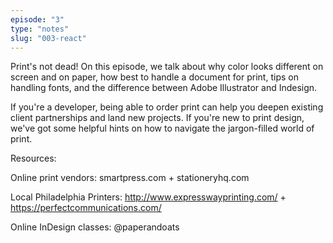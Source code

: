 ```yaml
---
episode: "3"
type: "notes"
slug: "003-react"
---
```


Print's not dead! On this episode, we talk about why color looks different on screen and on paper, how best to handle a document for print, tips on handling fonts, and the difference between Adobe Illustrator and Indesign.

If you're a developer, being able to order print can help you deepen existing client partnerships and land new projects. If you're new to print design, we've got some helpful hints on how to navigate the jargon-filled world of print.

Resources:

Online print vendors: smartpress.com + stationeryhq.com

Local Philadelphia Printers: http://www.expresswayprinting.com/ + https://perfectcommunications.com/

Online InDesign classes: @paperandoats